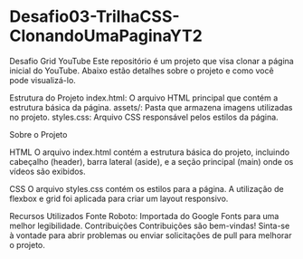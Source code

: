 # Desafio03-TrilhaCSS-ClonandoUmaPaginaYT2

Desafio Grid YouTube
Este repositório é um projeto que visa clonar a página inicial do YouTube. Abaixo estão detalhes sobre o projeto e como você pode visualizá-lo.

Estrutura do Projeto
index.html: O arquivo HTML principal que contém a estrutura básica da página.
assets/: Pasta que armazena imagens utilizadas no projeto.
styles.css: Arquivo CSS responsável pelos estilos da página.

Sobre o Projeto

HTML
O arquivo index.html contém a estrutura básica do projeto, incluindo cabeçalho (header), barra lateral (aside), e a seção principal (main) onde os vídeos são exibidos.

CSS
O arquivo styles.css contém os estilos para a página. A utilização de flexbox e grid foi aplicada para criar um layout responsivo.

Recursos Utilizados
Fonte Roboto: Importada do Google Fonts para uma melhor legibilidade.
Contribuições
Contribuições são bem-vindas! Sinta-se à vontade para abrir problemas ou enviar solicitações de pull para melhorar o projeto.
